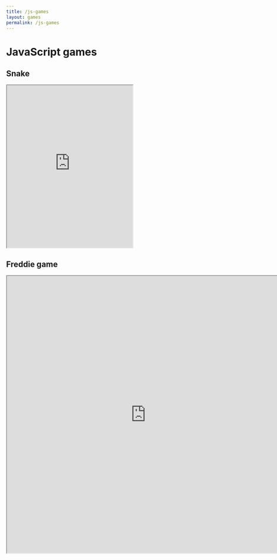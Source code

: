 ```yaml
---
title: /js-games
layout: games
permalink: /js-games
---
```


# JavaScript games

## Snake

<iframe src="https://editor.p5js.org/Plotkine/present/wt0UfN_ce" width="340px" height="440px" frameBorder="1" title="snake"></iframe>

## Freddie game

<iframe src="https://editor.p5js.org/Plotkine/present/_6t0LDFnp" width="750px" height="750px" frameBorder="1" title="freddieGame"></iframe>
